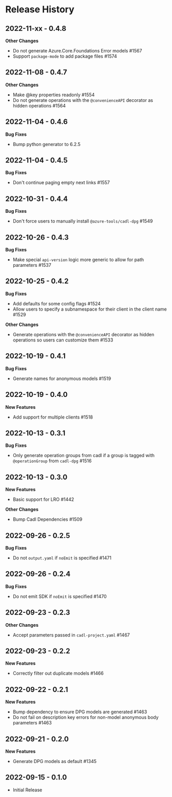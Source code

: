 # Release History

## 2022-11-xx - 0.4.8

**Other Changes**

- Do not generate Azure.Core.Foundations Error models #1567
- Support `package-mode` to add package files  #1574

## 2022-11-08 - 0.4.7

**Other Changes**

- Make @key properties readonly  #1554
- Do not generate operations with the `@convenienceAPI` decorator as hidden operations #1564

## 2022-11-04 - 0.4.6

**Bug Fixes**

- Bump python generator to 6.2.5

## 2022-11-04 - 0.4.5

**Bug Fixes**

- Don't continue paging empty next links  #1557

## 2022-10-31 - 0.4.4

**Bug Fixes**

- Don't force users to manually install `@azure-tools/cadl-dpg`  #1549

## 2022-10-26 - 0.4.3

**Bug Fixes**

- Make special `api-version` logic more generic to allow for path parameters  #1537


## 2022-10-25 - 0.4.2

**Bug Fixes**

- Add defaults for some config flags  #1524
- Allow users to specify a subnamespace for their client in the client name  #1529

**Other Changes**

- Generate operations with the `@convenienceAPI` decorator as hidden operations so users can customize them #1533

## 2022-10-19 - 0.4.1

**Bug Fixes**

- Generate names for anonymous models  #1519

## 2022-10-19 - 0.4.0

**New Features**

- Add support for multiple clients  #1518

## 2022-10-13 - 0.3.1

**Bug Fixes**

- Only generate operation groups from cadl if a group is tagged with `@operationGroup` from `cadl-dpg`  #1516

## 2022-10-13 - 0.3.0

**New Features**

- Basic support for LRO  #1442

**Other Changes**

- Bump Cadl Dependencies  #1509

## 2022-09-26 - 0.2.5

**Bug Fixes**

- Do not `output.yaml` if `noEmit` is specified  #1471

## 2022-09-26 - 0.2.4

**Bug Fixes**

- Do not emit SDK if `noEmit` is specified  #1470

## 2022-09-23 - 0.2.3

**Other Changes**

- Accept parameters passed in `cadl-project.yaml`  #1467

## 2022-09-23 - 0.2.2

**New Features**

- Correctly filter out duplicate models  #1466

## 2022-09-22 - 0.2.1

**New Features**

- Bump dependency to ensure DPG models are generated  #1463
- Do not fail on description key errors for non-model anonymous body parameters  #1463

## 2022-09-21 - 0.2.0

**New Features**

- Generate DPG models as default  #1345

## 2022-09-15 - 0.1.0

- Initial Release
